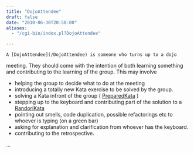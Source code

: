 ```yaml
---
title: "DojoAttendee"
draft: false
date: "2010-06-30T20:58:00"
aliases:
  - "/cgi-bin/index.pl?DojoAttendee"

---
```

    A [DojoAttendee](/DojoAttendee) is someone who turns up to a dojo
meeting. They should come with the intention of both learning something
and contributing to the learning of the group. This may involve

-   helping the group to decide what to do at the meeting
-   introducing a totally new Kata exercise to be solved by the group.
-   solving a Kata infront of the group (
    [PreparedKata](/PreparedKata) )
-   stepping up to the keyboard and contributing part of the solution to
    a [RandoriKata](/RandoriKata)
-   pointing out smells, code duplication, possible refactorings etc to
    whoever is typing (on a green bar)
-   asking for explanation and clarification from whoever has
    the keyboard.
-   contributing to the retrospective.

...


